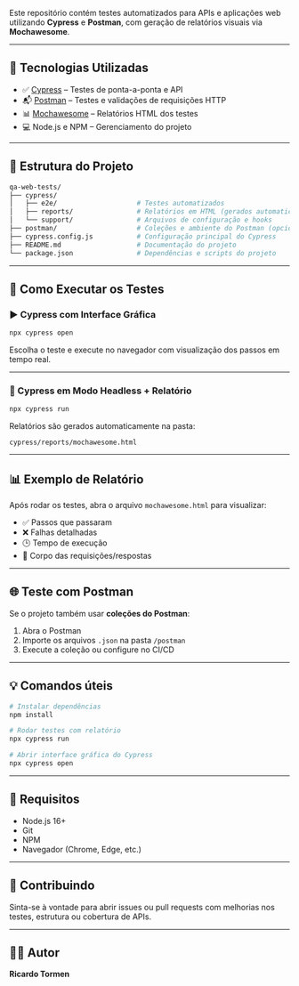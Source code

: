 Este repositório contém testes automatizados para APIs e aplicações web utilizando **Cypress** e **Postman**, com geração de relatórios visuais via **Mochawesome**.

---

## 🔧 Tecnologias Utilizadas

- ✅ [Cypress](https://www.cypress.io/) – Testes de ponta-a-ponta e API
- 📬 [Postman](https://www.postman.com/) – Testes e validações de requisições HTTP
- 📊 [Mochawesome](https://github.com/adamgruber/mochawesome) – Relatórios HTML dos testes
- 💻 Node.js e NPM – Gerenciamento do projeto

---

## 📁 Estrutura do Projeto

```bash
qa-web-tests/
├── cypress/
│   ├── e2e/                    # Testes automatizados
│   ├── reports/                # Relatórios em HTML (gerados automaticamente)
│   └── support/                # Arquivos de configuração e hooks
├── postman/                    # Coleções e ambiente do Postman (opcional)
├── cypress.config.js           # Configuração principal do Cypress
├── README.md                   # Documentação do projeto
└── package.json                # Dependências e scripts do projeto
```

---

## 🚀 Como Executar os Testes

### ▶️ Cypress com Interface Gráfica

```bash
npx cypress open
```

Escolha o teste e execute no navegador com visualização dos passos em tempo real.

---

### 🧪 Cypress em Modo Headless + Relatório

```bash
npx cypress run
```

Relatórios são gerados automaticamente na pasta:

```
cypress/reports/mochawesome.html
```

---

## 📊 Exemplo de Relatório

Após rodar os testes, abra o arquivo `mochawesome.html` para visualizar:

- ✅ Passos que passaram
- ❌ Falhas detalhadas
- 🕒 Tempo de execução
- 📄 Corpo das requisições/respostas

---

## 🌐 Teste com Postman

Se o projeto também usar **coleções do Postman**:

1. Abra o Postman
2. Importe os arquivos `.json` na pasta `/postman`
3. Execute a coleção ou configure no CI/CD

---

## 💡 Comandos úteis

```bash
# Instalar dependências
npm install

# Rodar testes com relatório
npx cypress run

# Abrir interface gráfica do Cypress
npx cypress open
```

---

## 📌 Requisitos

- Node.js 16+
- Git
- NPM
- Navegador (Chrome, Edge, etc.)

---

## 🧠 Contribuindo

Sinta-se à vontade para abrir issues ou pull requests com melhorias nos testes, estrutura ou cobertura de APIs.

---

## 🧑‍💻 Autor

**Ricardo Tormen**
